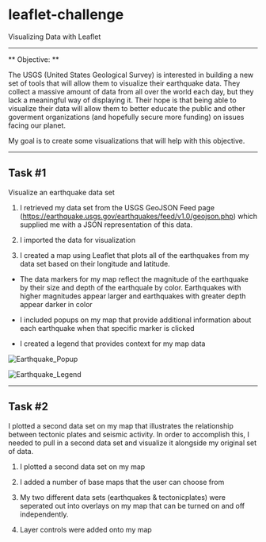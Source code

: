 # leaflet-challenge
Visualizing Data with Leaflet

_____________________________________________________________

** Objective: **

The USGS (United States Geological Survey) is interested in building a new set of tools that will allow them to visualize their earthquake data.  They collect a massive amount of data from all over the world each day, but they lack a meaningful way of displaying it.  Their hope is that being able to visualize their data will allow them to better educate the public and other goverment organizations (and hopefully secure more funding) on issues facing our planet.

My goal is to create some visualizations that will help with this objective.

____________________________________________________________

## Task #1

Visualize an earthquake data set

1. I retrieved my data set from the USGS GeoJSON Feed page (https://earthquake.usgs.gov/earthquakes/feed/v1.0/geojson.php) which supplied me with a JSON representation of this data.

2. I imported the data for visualization

3. I created a map using Leaflet that plots all of the earthquakes from my data set based on their longitude and latitude.

  - The data markers for my map reflect the magnitude of the earthquake by their size and depth of the earthquale by color.  Earthquakes with higher magnitudes appear larger and earthquakes with greater depth appear darker in color

  - I included popups on my map that provide additional information about each earthquake when that specific marker is clicked

  - I created a legend that provides context for my map data

![Earthquake_Popup](https://user-images.githubusercontent.com/82673788/131376824-4ccd45b1-96b2-429a-b781-4ebc0596f872.PNG)

![Earthquake_Legend](https://user-images.githubusercontent.com/82673788/131376856-1a1f5e5f-81ce-4177-ad46-98599b3dbd4e.PNG)
 
 _________________________________________________________________
 
 ## Task #2

I plotted a second data set on my map that illustrates the relationship between tectonic plates and seismic activity.  In order to accomplish this, I needed to pull in a second data set and visualize it alongside my original set of data.

1. I plotted a second data set on my map

2. I added a number of base maps that the user can choose from

3. My two different data sets (earthquakes & tectonicplates) were seperated out into overlays on my map that can be turned on and off independently.

4. Layer controls were added onto my map
